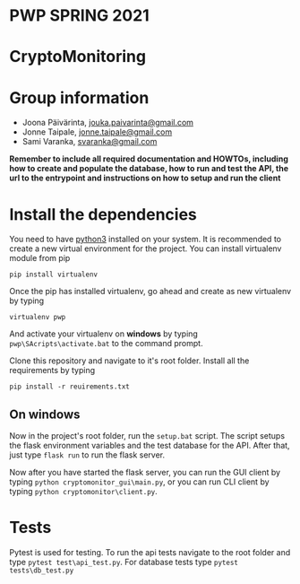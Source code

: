 # PWP SPRING 2021
# CryptoMonitoring
# Group information
* Joona Päivärinta, jouka.paivarinta@gmail.com
* Jonne Taipale, jonne.taipale@gmail.com
* Sami Varanka, svaranka@gmail.com

__Remember to include all required documentation and HOWTOs, including how to create and populate the database, how to run and test the API, the url to the entrypoint and instructions on how to setup and run the client__


# Install the dependencies
You need to have [python3](https://www.python.org/downloads/) installed on your system.
It is recommended to create a new  virtual environment for the project. You can install virtualenv module from pip

```
pip install virtualenv
``` 

Once the pip has installed virtualenv, go ahead and create as new virtualenv by typing 

```
virtualenv pwp
```

And activate your virtualenv on **windows** by typing `pwp\SAcripts\activate.bat` to the command prompt.

Clone this repository and navigate to it's root folder. Install all the requirements by typing
```
pip install -r reuirements.txt
``` 

## On windows

Now in the project's root folder, run the `setup.bat` script. The script setups the flask environment variables and the test database for the API. After that, just type `flask run` to run the flask server. 

Now after you have started the flask server, you can run the GUI client by typing `python cryptomonitor_gui\main.py`, or you can run CLI client by typing `python cryptomonitor\client.py`.
  

# Tests
Pytest is used for testing.
To run the api tests navigate to the root folder and type `pytest test\api_test.py`.
For database tests type `pytest tests\db_test.py` 